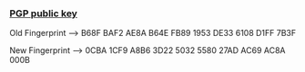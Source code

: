 ### [PGP public key](https://github.com/moabdrabou/pgp-public-key/blob/main/moabdrabou.asc)
Old Fingerprint --> B68F BAF2 AE8A B64E FB89 1953 DE33 6108 D1FF 7B3F

New Fingerprint --> 0CBA 1CF9 A8B6 3D22 5032  5580 27AD AC69 AC8A 000B

